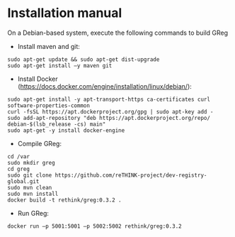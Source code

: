 # Installation manual

On a Debian-based system, execute the following commands to build GReg

- Install maven and git:
```
sudo apt-get update && sudo apt-get dist-upgrade
sudo apt-get install –y maven git
```
- Install Docker (https://docs.docker.com/engine/installation/linux/debian/):
```
sudo apt-get install -y apt-transport-https ca-certificates curl software-properties-common
curl -fsSL https://apt.dockerproject.org/gpg | sudo apt-key add -
sudo add-apt-repository "deb https://apt.dockerproject.org/repo/ debian-$(lsb_release -cs) main"
sudo apt-get -y install docker-engine
```
- Compile GReg:
```
cd /var
sudo mkdir greg
cd greg
sudo git clone https://github.com/reTHINK-project/dev-registry-global.git
sudo mvn clean
sudo mvn install
docker build -t rethink/greg:0.3.2 .
```
- Run GReg:
```
docker run –p 5001:5001 –p 5002:5002 rethink/greg:0.3.2
```
